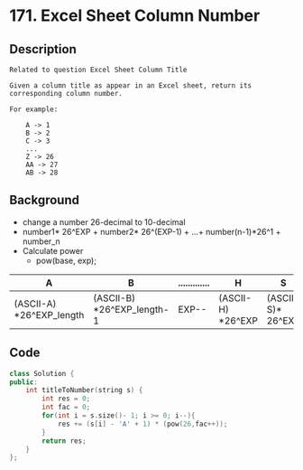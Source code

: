 # 171. Excel Sheet Column Number
## Description
```
Related to question Excel Sheet Column Title

Given a column title as appear in an Excel sheet, return its corresponding column number.

For example:

    A -> 1
    B -> 2
    C -> 3
    ...
    Z -> 26
    AA -> 27
    AB -> 28
```
## Background
* change a number 26-decimal to 10-decimal
* number1* 26^EXP + number2* 26^(EXP-1) + ...+ number(n-1)\*26^1 + number_n
* Calculate power
  * pow(base, exp);

| A | B |............. |H | S |.......| C | D |
| --- | --- | --- | --- | --- | --- | --- | --- |
|(ASCII-A) *26^EXP_length|(ASCII-B) *26^EXP_length-1|EXP--|(ASCII-H) *26^EXP|(ASCII-S)* 26^EXP|...|(ASCII-C) *26^1|(ASCII-D) *26^0|


## Code
```c++
class Solution {
public:
    int titleToNumber(string s) {
        int res = 0;
        int fac = 0;
        for(int i = s.size()- 1; i >= 0; i--){
            res += (s[i] - 'A' + 1) * (pow(26,fac++));
        }
        return res;
    }
};

```
